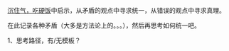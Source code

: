 [沉住气，吃硬饭](/study/读书/沉住气，吃硬饭.md)中启示，从矛盾的观点中寻求统一，从错误的观点中寻求真理。

在此记录各种矛盾（大多是方法论上的。。。），然后再思考如何统一吧。

1、思考路径，有/无模板？